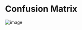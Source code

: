 # Confusion Matrix

![image](https://github.com/yangshiteng/Data-Science-Learning-Path/assets/60442877/046cba68-72a5-4e78-9911-ef58a5d459d0)

